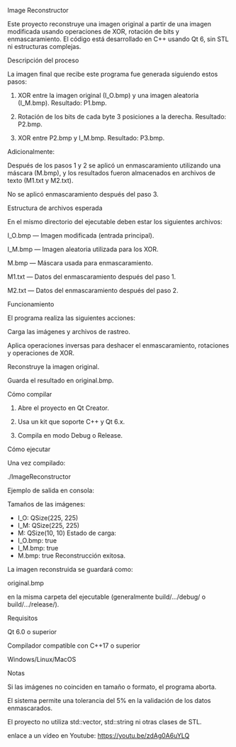 

Image Reconstructor

Este proyecto reconstruye una imagen original a partir de una imagen modificada usando operaciones de XOR, rotación de bits y enmascaramiento.
El código está desarrollado en C++ usando Qt 6, sin STL ni estructuras complejas.

Descripción del proceso

La imagen final que recibe este programa fue generada siguiendo estos pasos:

1. XOR entre la imagen original (I_O.bmp) y una imagen aleatoria (I_M.bmp). Resultado: P1.bmp.


2. Rotación de los bits de cada byte 3 posiciones a la derecha. Resultado: P2.bmp.


3. XOR entre P2.bmp y I_M.bmp. Resultado: P3.bmp.



Adicionalmente:

Después de los pasos 1 y 2 se aplicó un enmascaramiento utilizando una máscara (M.bmp), y los resultados fueron almacenados en archivos de texto (M1.txt y M2.txt).

No se aplicó enmascaramiento después del paso 3.


Estructura de archivos esperada

En el mismo directorio del ejecutable deben estar los siguientes archivos:

I_O.bmp — Imagen modificada (entrada principal).

I_M.bmp — Imagen aleatoria utilizada para los XOR.

M.bmp — Máscara usada para enmascaramiento.

M1.txt — Datos del enmascaramiento después del paso 1.

M2.txt — Datos del enmascaramiento después del paso 2.


Funcionamiento

El programa realiza las siguientes acciones:

Carga las imágenes y archivos de rastreo.

Aplica operaciones inversas para deshacer el enmascaramiento, rotaciones y operaciones de XOR.

Reconstruye la imagen original.

Guarda el resultado en original.bmp.


Cómo compilar

1. Abre el proyecto en Qt Creator.


2. Usa un kit que soporte C++ y Qt 6.x.


3. Compila en modo Debug o Release.



Cómo ejecutar

Una vez compilado:

./ImageReconstructor

Ejemplo de salida en consola:

Tamaños de las imágenes:
- I_O: QSize(225, 225)
- I_M: QSize(225, 225)
- M: QSize(10, 10)
Estado de carga:
- I_O.bmp: true
- I_M.bmp: true
- M.bmp: true
Reconstrucción exitosa.

La imagen reconstruida se guardará como:

original.bmp


en la misma carpeta del ejecutable (generalmente build/.../debug/ o build/.../release/).

Requisitos

Qt 6.0 o superior

Compilador compatible con C++17 o superior

Windows/Linux/MacOS


Notas

Si las imágenes no coinciden en tamaño o formato, el programa aborta.

El sistema permite una tolerancia del 5% en la validación de los datos enmascarados.

El proyecto no utiliza std::vector, std::string ni otras clases de STL.


enlace a un vídeo en Youtube: https://youtu.be/zdAg0A6uYLQ
